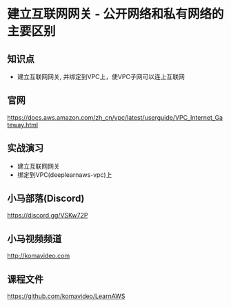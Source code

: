 建立互联网网关 - 公开网络和私有网络的主要区别
======================================

## 知识点

* 建立互联网网关, 并绑定到VPC上，使VPC子网可以连上互联网

## 官网

https://docs.aws.amazon.com/zh_cn/vpc/latest/userguide/VPC_Internet_Gateway.html

## 实战演习

+ 建立互联网网关
+ 绑定到VPC(deeplearnaws-vpc)上

## 小马部落(Discord)

https://discord.gg/VSKw72P

## 小马视频频道

http://komavideo.com

## 课程文件

https://github.com/komavideo/LearnAWS
